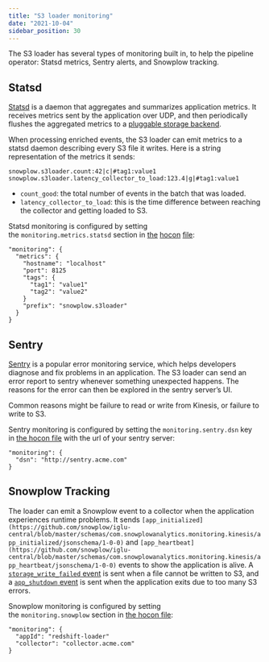 ```yaml
---
title: "S3 loader monitoring"
date: "2021-10-04"
sidebar_position: 30
---
```


The S3 loader has several types of monitoring built in, to help the pipeline operator: Statsd metrics, Sentry alerts, and Snowplow tracking.

## Statsd[](/docs/migrated/pipeline-components-and-applications/loaders-storage-targets/snowplow-rdb-loader/monitoring/#statsd)

[Statsd](https://github.com/statsd/statsd) is a daemon that aggregates and summarizes application metrics. It receives metrics sent by the application over UDP, and then periodically flushes the aggregated metrics to a [pluggable storage backend](https://github.com/statsd/statsd/blob/master/docs/backend.md).

When processing enriched events, the S3 loader can emit metrics to a statsd daemon describing every S3 file it writes. Here is a string representation of the metrics it sends:

```
snowplow.s3loader.count:42|c|#tag1:value1
snowplow.s3loader.latency_collector_to_load:123.4|g|#tag1:value1
```

- `count_good`: the total number of events in the batch that was loaded.
- `latency_collector_to_load`: this is the time difference between reaching the collector and getting loaded to S3.

Statsd monitoring is configured by setting the `monitoring.metrics.statsd` section in [the](/docs/migrated/pipeline-components-and-applications/loaders-storage-targets/snowplow-s3-loader/configuration-reference/) [hocon](/docs/migrated/pipeline-components-and-applications/loaders-storage-targets/s3-loader/configuration-reference/) [file](/docs/migrated/pipeline-components-and-applications/loaders-storage-targets/snowplow-s3-loader/configuration-reference/):

```
"monitoring": {
  "metrics": {
    "hostname": "localhost"
    "port": 8125
    "tags": {
      "tag1": "value1"
      "tag2": "value2"
    }
    "prefix": "snowplow.s3loader"
  }
}
```

## Sentry[](/docs/migrated/pipeline-components-and-applications/loaders-storage-targets/snowplow-rdb-loader/monitoring/#sentry)

[Sentry](https://docs.sentry.io/) is a popular error monitoring service, which helps developers diagnose and fix problems in an application. The S3 loader can send an error report to sentry whenever something unexpected happens. The reasons for the error can then be explored in the sentry server’s UI.

Common reasons might be failure to read or write from Kinesis, or failure to write to S3.

Sentry monitoring is configured by setting the `monitoring.sentry.dsn` key in [the hocon file](/docs/migrated/pipeline-components-and-applications/loaders-storage-targets/s3-loader/configuration-reference/) with the url of your sentry server:

```
"monitoring": {
  "dsn": "http://sentry.acme.com"
}
```

## Snowplow Tracking[](/docs/migrated/pipeline-components-and-applications/loaders-storage-targets/snowplow-rdb-loader/monitoring/#snowplow-tracking)

The loader can emit a Snowplow event to a collector when the application experiences runtime problems. It sends `[app_initialized](https://github.com/snowplow/iglu-central/blob/master/schemas/com.snowplowanalytics.monitoring.kinesis/app_initialized/jsonschema/1-0-0)` and `[app_heartbeat](https://github.com/snowplow/iglu-central/blob/master/schemas/com.snowplowanalytics.monitoring.kinesis/app_heartbeat/jsonschema/1-0-0)` events to show the application is alive. A [`storage_write_failed` event](https://github.com/snowplow/iglu-central/blob/master/schemas/com.snowplowanalytics.monitoring.kinesis/storage_write_failed/jsonschema/1-0-0) is sent when a file cannot be written to S3, and a [`app_shutdown` event](https://github.com/snowplow/iglu-central/blob/master/schemas/com.snowplowanalytics.monitoring.kinesis/app_shutdown/jsonschema/1-0-0) is sent when the application exits due to too many S3 errors.

Snowplow monitoring is configured by setting the `monitoring.snowplow` section in [the hocon file](/docs/migrated/pipeline-components-and-applications/loaders-storage-targets/snowplow-rdb-loader/configuration-reference/):

```
"monitoring": {
  "appId": "redshift-loader"
  "collector": "collector.acme.com"
}
```
